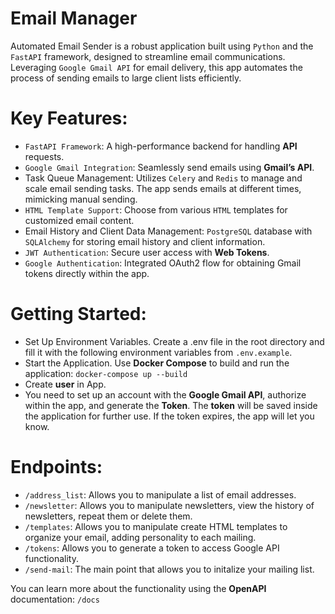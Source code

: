 # Email Manager

Automated Email Sender is a robust application built using `Python` and the `FastAPI` framework, designed to streamline email communications. 
Leveraging `Google Gmail API` for email delivery, this app automates the process of sending emails to large client lists efficiently.

# Key Features:

- `FastAPI Framework`: A high-performance backend for handling **API** requests.
- `Google Gmail Integration`: Seamlessly send emails using **Gmail’s API**.
- Task Queue Management: Utilizes `Celery` and `Redis` to manage and scale email sending tasks. The app sends emails at different times, mimicking manual sending.
- `HTML Template Support`: Choose from various `HTML` templates for customized email content.
- Email History and Client Data Management: `PostgreSQL` database with `SQLAlchemy` for storing email history and client information.
- `JWT Authentication`: Secure user access with **Web Tokens**.
- `Google Authentication`: Integrated OAuth2 flow for obtaining Gmail tokens directly within the app.

# Getting Started:

- Set Up Environment Variables. Create a .env file in the root directory and fill it with the following environment variables from `.env.example`.
- Start the Application. Use **Docker Compose** to build and run the application: `docker-compose up --build`
- Create **user** in App.
- You need to set up an account with the **Google Gmail API**, authorize within the app, and generate the **Token**. The **token** will be saved inside the application for further use. If the token expires, the app will let you know.

# Endpoints:

- `/address_list`: Allows you to manipulate a list of email addresses.
- `/newsletter`: Allows you to manipulate newsletters, view the history of newsletters, repeat them or delete them.
- `/templates`: Allows you to manipulate create HTML templates to organize your email, adding personality to each mailing.
- `/tokens`: Allows you to generate a token to access Google API functionality.
- `/send-mail`: The main point that allows you to initalize your mailing list. 

You can learn more about the functionality using the **OpenAPI** documentation: `/docs`

